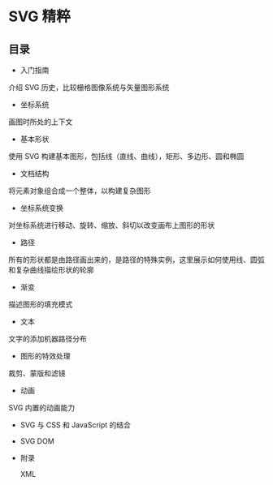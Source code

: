 # SVG 精粹

## 目录

- 入门指南

介绍 SVG 历史，比较栅格图像系统与矢量图形系统

- 坐标系统

画图时所处的上下文

- 基本形状

使用 SVG 构建基本图形，包括线（直线、曲线），矩形、多边形、圆和椭圆

- 文档结构

将元素对象组合成一个整体，以构建复杂图形

- 坐标系统变换

对坐标系统进行移动、旋转、缩放、斜切以改变画布上图形的形状

- 路径

所有的形状都是由路径画出来的，是路径的特殊实例，这里展示如何使用线、圆弧和复杂曲线描绘形状的轮廓

- 渐变

描述图形的填充模式

- 文本

文字的添加机器路径分布

- 图形的特效处理

裁剪、蒙版和滤镜

- 动画

SVG 内置的动画能力

- SVG 与 CSS 和 JavaScript 的结合

- SVG DOM

- 附录

    XML
    
    